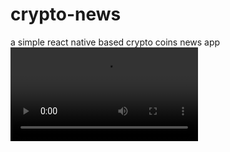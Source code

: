 # crypto-news
a simple react native based crypto coins news app
![](https://github.com/mohitz007/crypto-news/blob/master/crypto.mp4)
